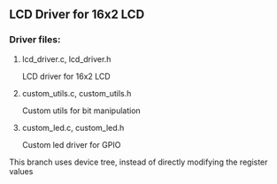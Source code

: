 ## LCD Driver for 16x2 LCD

### Driver files:

1. lcd_driver.c, lcd_driver.h

   LCD driver for 16x2 LCD

2. custom_utils.c, custom_utils.h

   Custom utils for bit manipulation

3. custom_led.c, custom_led.h

   Custom led driver for GPIO

This branch uses device tree, instead of directly modifying the register values
